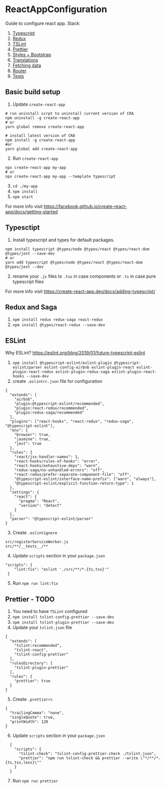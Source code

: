 # ReactAppConfiguration
Guide to configure react app. 
Stack:
1. [Typescript](#typesctipt)
2. [Redux](#Redux)
3. [TSLint](#TSLint)
4. [Prettier](#Prettier)
5. [Styles + Bootstrap](#Styles)
6. [Translations](#Translations)
7. [Fetching data](#Fetching-data)
8. [Router](#Router)
9. [Tests](#Tests)

## Basic build setup

1. Update `create-react-app`
```
# run uninstall scrpt to uninstall current version of CRA 
npm uninstall -g create-react-app
# or
yarn global remove create-react-app

# install latest version of CRA 
npm install -g create-react-app
#or
yarn global add create-react-app
```
2. Run `create-react-app`
```
npx create-react-app my-app
# or
npx create-react-app my-app --template typescript
```
3. `cd ./my-app`
4. `npm install`
5. `npm start`

For more info visit https://facebook.github.io/create-react-app/docs/getting-started

## Typesctipt

1. Install typescript and types for default packages.  
```
npm install typescript @types/node @types/react @types/react-dom @types/jest --save-dev
# or  
yarn add typescript @types/node @types/react @types/react-dom @types/jest --dev
```
2. rename your `.js` files to `.tsx` in case components or `.ts` in case pure typescript files

For more info visit https://create-react-app.dev/docs/adding-typescript/

## Redux and Saga
1. `npm install redux redux-saga react-redux`
2. `npm install @types/react-redux --save-dev`

## ESLint

Why ESLint?
https://eslint.org/blog/2019/01/future-typescript-eslint

1. `npm install @typescript-eslint/eslint-plugin @typescript-eslint/parser eslint-config-airbnb eslint-plugin-react eslint-plugin-react-redux eslint-plugin-redux-saga eslint-plugin-react-hooks --save-dev`
2. create `.eslintrc.json` file for configuration
```
{
  "extends": [
    "airbnb",
    "plugin:@typescript-eslint/recommended",
    "plugin:react-redux/recommended",
    "plugin:redux-saga/recommended"
  ],
  "plugins": ["react-hooks", "react-redux", "redux-saga", "@typescript-eslint"],
  "env": {
    "browser": true,
    "jasmine": true,
    "jest": true
  },
  "rules": {
    "react/jsx-handler-names": 1,
    "react-hooks/rules-of-hooks": "error",
    "react-hooks/exhaustive-deps": "warn",
    "redux-saga/no-unhandled-errors": "off",
    "react-redux/prefer-separate-component-file": "off",
    "@typescript-eslint/interface-name-prefix": ["warn", "always"],
    "@typescript-eslint/explicit-function-return-type": 1
  },
  "settings": {
    "react": {
      "pragma": "React",
      "version": "detect"
    }
  },
  "parser": "@typescript-eslint/parser"
}
```
3. Create `.eslintignore`
```
src/registerServiceWorker.js
src/**/__tests__/**
```
4. Update `scripts` section in your `package.json`
```
"scripts": { 
    "lint:fix": "eslint './src/**/*.{ts,tsx}'"
 }
```
5. Run `npm run lint:fix`

## Prettier - TODO

1. You need to have `TSLint` configured
2. `npm install tslint-config-prettier --save-dev`
3. `npm install tslint-plugin-prettier --save-dev`
4. Update your `tslint.json` file
```
{
  "extends": [
    "tslint:recommended",
    "tslint-react",
    "tslint-config-prettier"
  ],
  "rulesDirectory": [
    "tslint-plugin-prettier"
  ],
  "rules": {
    "prettier": true
  }
}
```
5. Create `.prettierrc`
```
{
  "trailingComma": "none",
  "singleQuote": true,
  "printWidth": 120
}
```
6. Update `scripts` section in your `package.json`
```
  {
    "scripts": {
      "tslint-check": "tslint-config-prettier-check ./tslint.json",
      "prettier": "npm run tslint-check && prettier --write \"*/**/*.{ts,tsx,less}\""
    }
  }
```
7. Run `npm run prettier`
